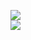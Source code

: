 [![](https://img.shields.io/badge/Made%20With-Github%20Spray-lightgrey.svg?style=for-the-badge&logo=github)](https://github.com/Annihil/github-spray#1868)  
[![](https://i.imgur.com/2DrTn0Z.gif)](https://github.com/Annihil/github-spray)